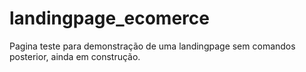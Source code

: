 # landingpage_ecomerce
Pagina teste para demonstração de uma landingpage sem comandos posterior, ainda em construção.
